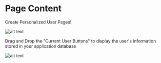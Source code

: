 # Page Content #

Create Personalized User Pages! 


![alt text](http://appcubator.com/static/img/tutorial/Elements_2.png) 

Drag and Drop the "Current User Buttons" to display the user's information stored in your application database 

![alt text](http://appcubator.com/static/img/tutorial/Current_User.png)